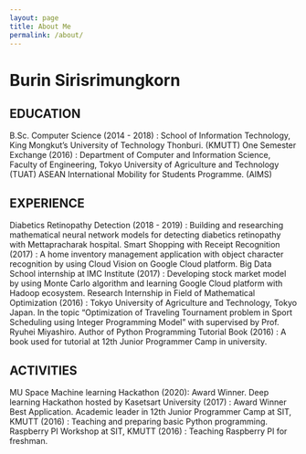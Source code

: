 ```yaml
---
layout: page
title: About Me
permalink: /about/
---
```


# Burin Sirisrimungkorn 
## EDUCATION
B.Sc. Computer Science (2014 - 2018) : School of Information Technology, King Mongkut’s University of Technology Thonburi. (KMUTT) 
One Semester Exchange (2016) : Department of Computer and Information Science, Faculty of Engineering, Tokyo University of Agriculture and Technology (TUAT) ASEAN International Mobility for Students Programme. (AIMS)

## EXPERIENCE
Diabetics Retinopathy Detection (2018 - 2019) : Building and researching mathematical neural network models for detecting diabetics retinopathy with Mettapracharak hospital. 
Smart Shopping with Receipt Recognition (2017) : A home inventory management application with object character recognition by using Cloud Vision on Google Cloud platform.
Big Data School internship at IMC Institute (2017) : Developing stock market model by using Monte Carlo algorithm and learning Google Cloud platform with Hadoop ecosystem. 
Research Internship in Field of Mathematical Optimization (2016) : Tokyo University of Agriculture and Technology, Tokyo Japan. In the topic “Optimization of Traveling Tournament problem in Sport Scheduling using Integer Programming Model” with supervised by Prof. Ryuhei Miyashiro.
Author of Python Programming Tutorial Book (2016) : A book used for tutorial at 12th Junior Programmer Camp in university.

## ACTIVITIES
MU Space Machine learning Hackathon (2020): Award Winner. 
Deep learning Hackathon hosted by Kasetsart University (2017) : Award Winner Best Application. 
Academic leader in 12th Junior Programmer Camp at SIT, KMUTT (2016) : Teaching and preparing basic Python programming.
Raspberry PI Workshop at SIT, KMUTT (2016) : Teaching Raspberry PI for freshman.

